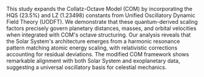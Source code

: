 This study expands the Collatz-Octave Model (COM) by incorporating the HQS (23.5\%) and LZ (1.23498) constants from Unified Oscillatory Dynamic Field Theory (UODFT). We demonstrate that these quantum-derived scaling factors precisely govern planetary distances, masses, and orbital velocities when integrated with COM's octave structuring. Our analysis reveals that the Solar System's architecture emerges from a harmonic resonance pattern matching atomic energy scaling, with relativistic corrections accounting for residual deviations. The modified COM framework shows remarkable alignment with both Solar System and exoplanetary data, suggesting a universal oscillatory basis for celestial mechanics.
